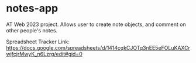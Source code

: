 # notes-app
AT Web 2023 project. Allows user to create note objects, and comment on other people's notes.

Spreadsheet Tracker Link: https://docs.google.com/spreadsheets/d/1414cqkCJOTq3nEE5eFOLuKAXCrwjfcjrMwyK_n6Lzrg/edit#gid=0 
